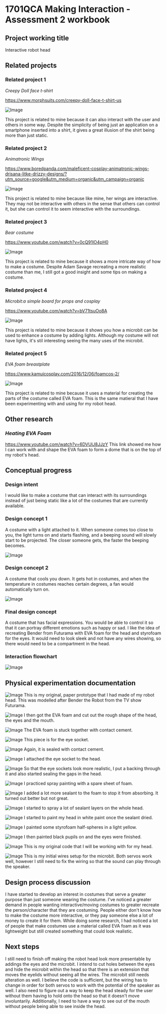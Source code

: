 # 1701QCA Making Interaction - Assessment 2 workbook

## Project working title ##
Interactive robot head

## Related projects ##

### Related project 1 ###
*Creepy Doll face t-shirt*

https://www.morphsuits.com/creepy-doll-face-t-shirt-us

![Image](related1.gif)

This project is related to mine because it can also interact with the user and others in some way. Despite the simplicity of being just an application on a smartphone inserted into a shirt, it gives a great illusion of the shirt being more than just static. 

### Related project 2 ###
*Animatronic Wings*

https://www.boredpanda.com/maleficent-cosplay-animatronic-wings-drisana-litke-drizzy-designs/?utm_source=google&utm_medium=organic&utm_campaign=organic

![Image](related2.gif)

This project is related to mine because like mine, her wings are interactive. They may not be interactive with others in the sense that others can control it, but she can control it to seem interactive with the surroundings. 

### Related project 3 ###
*Bear costume*

https://www.youtube.com/watch?v=0cQ91lO4pH0

![Image](related3.png)

This project is related to mine because it shows a more intricate way of how to make a costume. Despite Adam Savage recreating a more realistic costume than me, I still got a good insight and some tips on making a costume. 

### Related project 4 ###
*Microbit:a simple board for props and cosplay*

https://www.youtube.com/watch?v=bV71tsuOo8A

![Image](related4.png)

This project is related to mine because it shows you how a microbit can be used to enhance a costume by adding lights. Although my costume will not have lights, it's stil interesting seeing the many uses of the microbit. 

### Related project 5 ###
*EVA foam breastplate*

https://www.kamuicosplay.com/2016/12/06/foamcos-2/

![Image](related5.jpg)

This project is related to mine because it uses a material for creating the parts of the costume called EVA foam. This is the same matieral that I have been experimenting with and using for my robot head. 


## Other research ##

### *Heating EVA Foam* ###
https://www.youtube.com/watch?v=6DVUlJ8JJzY
This link showed me how I can work with and shape the EVA foam to form a dome that is on the top of my robot's head. 

## Conceptual progress ##

### Design intent ###
I would like to make a costume that can interact with its surroundings instead of just being static like a lot of the costumes that are currently available. 

### Design concept 1 ###
A costume with a light attached to it. When someone comes too close to you, the light turns on and starts flashing, and a beeping sound will slowly start to be projected. The closer someone gets, the faster the beeping becomes. 

![Image](design1.jpg)

### Design concept 2 ###
A costume that cools you down. It gets hot in costumes, and when the temperature in costumes reaches certain degrees, a fan would automatically turn on.

![Image](design2.jpg)

### Final design concept ###
A costume that has facial expressions. You would be able to control it so that it can portray different emotions such as happy or sad. I like the idea of recreating Bender from Futurama with EVA foam for the head and styrofoam for the eyes. It would need to look sleek and not have any wires showing, so there would need to be a compartment in the head. 

### Interaction flowchart ###

![Image](flow.jpg)

## Physical experimentation documentation ##

![Image](bender1.jpg)
This is my original, paper prototype that I had made of my robot head. This was modelled after Bender the Robot from the TV show Futurama. 

![Image](bender2.jpg)
I then got the EVA foam and cut out the rough shape of the head, the eyes and the mouth. 

![Image](bender3.jpg)
The EVA foam is stuck together with contact cement.

![Image](bender4.jpg)
This piece is for the eye socket. 

![Image](bender5.jpg)
Again, it is sealed with contact cement.

![Image](bender6.jpg)
I attached the eye socket to the head.  

![Image](bender7.jpg)
So that the eye sockets look more realistic, I put a backing through it and also started sealing the gaps in the head. 

![Image](bender8.jpg)
I practiced spray painting with a spare sheet of foam. 

![Image](bender10.jpg)
I added a lot more sealant to the foam to stop it from absorbing. It turned out better but not great. 

![Image](bender11.jpg)
I started to spray a lot of sealant layers on the whole head. 

![Image](bender12.jpg)
I started to paint my head in white paint once the sealant dried. 

![Image](bender13.jpg)
I painted some styrofoam half-spheres in a light yellow.

![Image](bender14.jpg)
I then painted black pupils on and the eyes were finished. 

![Image](code.png)
This is my original code that I will be working with for my head. 

![Image](wires.jpg)
This is my initial wires setup for the microbit. Both servos work well, however I still need to fix the wiring so that the sound can play through the speaker. 

## Design process discussion ##
I have started to develop an interest in costumes that serve a greater purpose than just someone wearing the costume. I've noticed a greater demand in people wanting interactive/moving costumes to greater recreate the person/character that they are costuming. People either don't know how to make the costume more interactive, or they pay someone else a lot of money to create it for them. While doing some research, I had noticed a lot of people that make costumes use a material called EVA foam as it was lightweight but still created something that could look realistic. 

## Next steps ##
I still need to finish off making the robot head look more presentable by addings the eyes and the microbit. I intend to cut holes between the eyes and hide the microbit within the head so that there is an extension that moves the eyelids without seeing all the wires. The microbit still needs alteration as well. I believe the code is sufficient, but the wiring has to change in order for both servos to work with the potential of the speaker as well. I also need to figure out a way to keep the head steady for the user without them having to hold onto the head so that it doesn't move involuntarily. Additionally, I need to have a way to see out of the mouth without people being able to see inside the head. 
